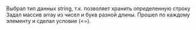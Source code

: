 Выбрал тип данных string, т.к. позволяет хранить определенную строку
Задал массив array из чисел и букв разной длины. 
Прошел по каждому элементу и сделал условие (<=).
